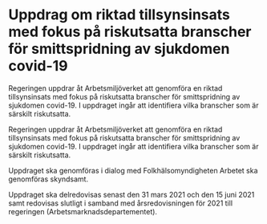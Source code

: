 # Uppdrag om riktad tillsynsinsats med fokus på riskutsatta branscher för smittspridning av sjukdomen covid-19

Regeringen uppdrar åt Arbetsmiljöverket att genomföra en riktad tillsynsinsats med fokus på riskutsatta branscher för smittspridning av sjukdomen covid-19. I uppdraget ingår att identifiera vilka branscher som är särskilt riskutsatta.

Regeringen uppdrar åt Arbetsmiljöverket att genomföra en riktad tillsynsinsats med fokus på riskutsatta branscher för smittspridning av sjukdomen covid-19. I uppdraget ingår att identifiera vilka branscher som är särskilt riskutsatta.

Uppdraget ska genomföras i dialog med Folkhälsomyndigheten
Arbetet ska genomföras skyndsamt.

Uppdraget ska delredovisas senast den 31 mars 2021 och den 15 juni 2021 samt redovisas slutligt i samband med årsredovisningen för 2021 till regeringen (Arbetsmarknadsdepartementet).
